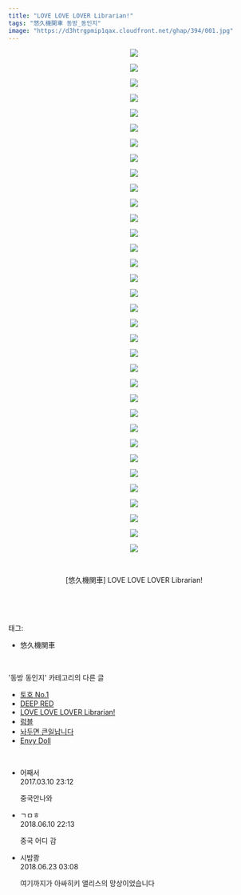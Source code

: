 ```yaml
---
title: "LOVE LOVE LOVER Librarian!"
tags: "悠久機関車 동방_동인지"
image: "https://d3htrgpmip1qax.cloudfront.net/ghap/394/001.jpg"
---
```

<div class="article">
<p style="text-align: center; clear: none; float: none;"><img src="{{ site.imgserver5 }}/ghap/394/001.jpg"/></p>
<p style="text-align: center; clear: none; float: none;"><img src="{{ site.imgserver5 }}/ghap/394/002.jpg"/></p>
<p style="text-align: center; clear: none; float: none;"><img src="{{ site.imgserver5 }}/ghap/394/003.png"/></p>
<p style="text-align: center; clear: none; float: none;"><img src="{{ site.imgserver5 }}/ghap/394/004.png"/></p>
<p style="text-align: center; clear: none; float: none;"><img src="{{ site.imgserver5 }}/ghap/394/005.png"/></p>
<p style="text-align: center; clear: none; float: none;"><img src="{{ site.imgserver5 }}/ghap/394/006.png"/></p>
<p style="text-align: center; clear: none; float: none;"><img src="{{ site.imgserver5 }}/ghap/394/007.png"/></p>
<p style="text-align: center; clear: none; float: none;"><img src="{{ site.imgserver5 }}/ghap/394/008.png"/></p>
<p style="text-align: center; clear: none; float: none;"><img src="{{ site.imgserver5 }}/ghap/394/009.png"/></p>
<p style="text-align: center; clear: none; float: none;"><img src="{{ site.imgserver5 }}/ghap/394/010.png"/></p>
<p style="text-align: center; clear: none; float: none;"><img src="{{ site.imgserver5 }}/ghap/394/011.png"/></p>
<p style="text-align: center; clear: none; float: none;"><img src="{{ site.imgserver5 }}/ghap/394/012.png"/></p>
<p style="text-align: center; clear: none; float: none;"><img src="{{ site.imgserver5 }}/ghap/394/013.png"/></p>
<p style="text-align: center; clear: none; float: none;"><img src="{{ site.imgserver5 }}/ghap/394/014.png"/></p>
<p style="text-align: center; clear: none; float: none;"><img src="{{ site.imgserver5 }}/ghap/394/015.png"/></p>
<p style="text-align: center; clear: none; float: none;"><img src="{{ site.imgserver5 }}/ghap/394/016.png"/></p>
<p style="text-align: center; clear: none; float: none;"><img src="{{ site.imgserver5 }}/ghap/394/017.png"/></p>
<p style="text-align: center; clear: none; float: none;"><img src="{{ site.imgserver5 }}/ghap/394/018.png"/></p>
<p style="text-align: center; clear: none; float: none;"><img src="{{ site.imgserver5 }}/ghap/394/019.png"/></p>
<p style="text-align: center; clear: none; float: none;"><img src="{{ site.imgserver5 }}/ghap/394/020.png"/></p>
<p style="text-align: center; clear: none; float: none;"><img src="{{ site.imgserver5 }}/ghap/394/021.png"/></p>
<p style="text-align: center; clear: none; float: none;"><img src="{{ site.imgserver5 }}/ghap/394/022.png"/></p>
<p style="text-align: center; clear: none; float: none;"><img src="{{ site.imgserver5 }}/ghap/394/023.png"/></p>
<p style="text-align: center; clear: none; float: none;"><img src="{{ site.imgserver5 }}/ghap/394/024.png"/></p>
<p style="text-align: center; clear: none; float: none;"><img src="{{ site.imgserver5 }}/ghap/394/025.png"/></p>
<p style="text-align: center; clear: none; float: none;"><img src="{{ site.imgserver5 }}/ghap/394/026.png"/></p>
<p style="text-align: center; clear: none; float: none;"><img src="{{ site.imgserver5 }}/ghap/394/027.png"/></p>
<p style="text-align: center; clear: none; float: none;"><img src="{{ site.imgserver5 }}/ghap/394/028.png"/></p>
<p style="text-align: center; clear: none; float: none;"><img src="{{ site.imgserver5 }}/ghap/394/029.png"/></p>
<p style="text-align: center; clear: none; float: none;"><img src="{{ site.imgserver5 }}/ghap/394/030.png"/></p>
<p style="text-align: center; clear: none; float: none;"><img src="{{ site.imgserver5 }}/ghap/394/031.png"/></p>
<p style="text-align: center; clear: none; float: none;"><img src="{{ site.imgserver5 }}/ghap/394/032.png"/></p>
<p style="text-align: center; clear: none; float: none;"><img src="{{ site.imgserver5 }}/ghap/394/033.png"/></p>
<p style="text-align: center; clear: none; float: none;"><img src="{{ site.imgserver5 }}/ghap/394/034.png"/></p>
<p style="text-align: center; clear: none; float: none;"><br/></p>
<p style="text-align: center; clear: none; float: none;">[悠久機関車] LOVE LOVE LOVER Librarian!</p>
<p><br/></p>
</div><br/>
<div class="tagTrail">
<p>태그: </p>
<ul>
<li>悠久機関車</li>
</ul>
</div><br/>
<div class="another">
<p>'동방 동인지' 카테고리의 다른 글</p>
<ul>
<li><a href="/ghap_396">토호 No.1</a></li>
<li><a href="/ghap_395">DEEP RED</a></li>
<li><a href="/ghap_394">LOVE LOVE LOVER Librarian!</a></li>
<li><a href="/ghap_393">럼블</a></li>
<li><a href="/ghap_392">놔두면 큰일납니다</a></li>
<li><a href="/ghap_391">Envy Doll</a></li>
</ul>
</div><br/>
<div class="cb_module cb_fluid">
<div class="cb_wrt cb_profile">
<div class="comment">
<ul>
<li class="cb_thumb_off" id="comment14936225">
<div class="cb_comment_area">
<div class="cb_info_area">
<div class="cb_section">
<span class="cb_nick_name">어째서</span>
</div>
<div class="cb_section">
<span class="cb_date">2017.03.10 23:12 </span>
</div>
</div>
<div class="cb_dsc_comment">
<p class="cb_dsc">
											중국안나와
										</p>
</div>
</div></li>
<li class="cb_thumb_off" id="comment15268962">
<div class="cb_comment_area">
<div class="cb_info_area">
<div class="cb_section">
<span class="cb_nick_name">ㄱㅁㅎ</span>
</div>
<div class="cb_section">
<span class="cb_date">2018.06.10 22:13 </span>
</div>
</div>
<div class="cb_dsc_comment">
<p class="cb_dsc">
											중국 어디 감
										</p>
</div>
</div></li>
<li class="cb_thumb_off" id="comment15275541">
<div class="cb_comment_area">
<div class="cb_info_area">
<div class="cb_section">
<span class="cb_nick_name">시밤쾅</span>
</div>
<div class="cb_section">
<span class="cb_date">2018.06.23 03:08 </span>
</div>
</div>
<div class="cb_dsc_comment">
<p class="cb_dsc">
											여기까지가 아싸히키 앨리스의 망상이었습니다
										</p>
</div>
</div></li>
</ul>
</div>
</div><!-- commentList close -->
</div><br/>
